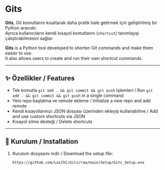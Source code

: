 # Gits

**Gits**, Git komutlarını kısaltarak daha pratik hale getirmek için geliştirilmiş bir Python aracıdır.  
Ayrıca kullanıcıların kendi kısayol komutlarını (`shortcut`) tanımlayıp çalıştırabilmesini sağlar.

**Gits** is a Python tool developed to shorten Git commands and make them easier to use.  
It also allows users to create and run their own shortcut commands.

---

## ✨ Özellikler / Features
- Tek komutla `git add . && git commit && git push` işlemleri / Run `git add . && git commit && git push` in a single command
- Yeni repo başlatma ve remote ekleme / Initialize a new repo and add remote
- Kendi kısayollarınızı JSON dosyası üzerinden ekleyip kullanabilme / Add and use custom shortcuts via JSON
- Kısayol silme desteği / Delete shortcuts

---

## 🚀 Kurulum / Installation
1. Kurulum dosyasını indir / Download the setup file:
   ```bash
   https://github.com/LoLChC/Gits/raw/main/Setup/Gits_Setup.exe